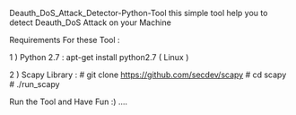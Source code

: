 
Deauth_DoS_Attack_Detector-Python-Tool
this simple tool help you to detect Deauth_DoS Attack on your Machine

Requirements For these Tool :

1 ) Python 2.7 : apt-get install python2.7 ( Linux )

2 ) Scapy Library : # git clone https://github.com/secdev/scapy # cd scapy # ./run_scapy

Run the Tool and Have Fun :) ....


